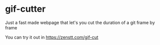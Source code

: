 # gif-cutter

Just a fast made webpage that let's you cut the duration of a git frame by frame

You can try it out in https://zenstt.com/gif-cut
